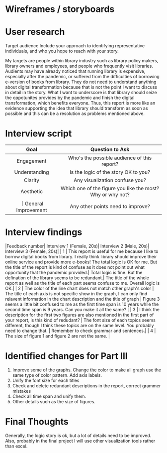 # Wireframes / storyboards

<script src="https://xiao-shi.shorthandstories.com/96ff1be4-9304-450a-9d8c-d902ccdc59d6/embed.js"></script>

# User research
Target audience
Include your approach to identifying representative individuals, and who you hope to reach with your story.

My targets are people within library industry such as library policy makers, library owners and employees, and people who frequently visit libraries. Audients may have already noticed that running library is expensive, especially after the pandemic, or suffered from the difficulties of borrowing e-version of books from library. They do not need to understand anything about digital transformation because that is not the point I want to discuss in detail in the story. What I want to underscore is that library should seize the oppotunites provides by the pandemic and finish the digital transformation, which benefits everyone. Thus, this report is more like an evidence supporting the idea that library should transform as soon as possible and this can be a resolution as problems mentioned above.

# Interview script
| Goal | Question to Ask |
| :----: | :----: |
| Engagement | Who's the possible audience of this report? |
| Understanding | Is the logic of the story OK to you? | 
| Clarity | Any visualization confuse you? |
| Aesthetic | Which one of the figure you like the most? Why or why not? |
｜General Improvement | Any other points need to improve?|
# Interview findings
|Feedback number| Interview 1 (Female, 20s)| Interview 2 (Male, 20s)| Interview 3 (Female, 20s)|
| 1 | This report is useful for me because I like to borrow digital books from library. I really think library should improve their online service and provide more e-books! The total logic is OK for me. But the title of the report is kind of confuse as it does not point out what opportunity that the pandemic provided.| Total logic is fine. But the defination of the library seems to be redundant.| The title of the whole report as well as the title of each part seems confuse to me. Overall logic is OK.|
| 2 | The color of the line chart does not match other graph's color | The title of each axis is not specific show in the graph, I can only find relavent information in the chart description and the title of graph | Figure 3 seems a little bit confused to me as the first time span is 10 years while the second time span is 9 years. Can you make it all the same? |
| 3 | I think the description for the first two figures are also mentioned in the first part of your report, is this kind of redudant? | The font size of each topics seems different, though I think these topics are on the same level. You probably need to change that. | Remember to check grammar and sentences.|
| 4 | The size of figure 1 and figure 2 are not the same. | 

# Identified changes for Part III
1. Improve some of the graphs. Change the color to make all graph use the same type of color pattern. Add axis labels.
2. Unify the font size for each titles
3. Check and delete redundant descriptions in the report, correct grammer mistakes
4. Check all time span and unify them.
5. Other details such as the size of figures.

# Final Thoughts
Generally, the logic story is ok, but a lot of details need to be improved. Also, probably in the final project I will use other visualization tools rather than excel.


